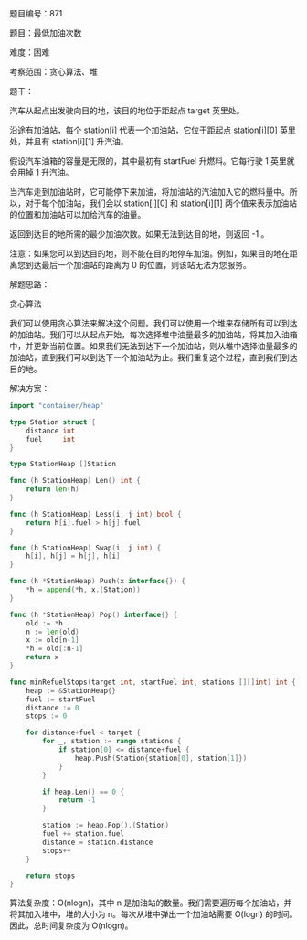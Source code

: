 题目编号：871

题目：最低加油次数

难度：困难

考察范围：贪心算法、堆

题干：

汽车从起点出发驶向目的地，该目的地位于距起点 target 英里处。

沿途有加油站，每个 station[i] 代表一个加油站，它位于距起点 station[i][0] 英里处，并且有 station[i][1] 升汽油。

假设汽车油箱的容量是无限的，其中最初有 startFuel 升燃料。它每行驶 1 英里就会用掉 1 升汽油。

当汽车走到加油站时，它可能停下来加油，将加油站的汽油加入它的燃料量中。所以，对于每个加油站，我们会以 station[i][0] 和 station[i][1] 两个值来表示加油站的位置和加油站可以加给汽车的油量。

返回到达目的地所需的最少加油次数。如果无法到达目的地，则返回 -1 。

注意：如果您可以到达目的地，则不能在目的地停车加油。例如，如果目的地在距离您到达最后一个加油站的距离为 0 的位置，则该站无法为您服务。

解题思路：

贪心算法

我们可以使用贪心算法来解决这个问题。我们可以使用一个堆来存储所有可以到达的加油站。我们可以从起点开始，每次选择堆中油量最多的加油站，将其加入油箱中，并更新当前位置。如果我们无法到达下一个加油站，则从堆中选择油量最多的加油站，直到我们可以到达下一个加油站为止。我们重复这个过程，直到我们到达目的地。

解决方案：

```go
import "container/heap"

type Station struct {
    distance int
    fuel     int
}

type StationHeap []Station

func (h StationHeap) Len() int {
    return len(h)
}

func (h StationHeap) Less(i, j int) bool {
    return h[i].fuel > h[j].fuel
}

func (h StationHeap) Swap(i, j int) {
    h[i], h[j] = h[j], h[i]
}

func (h *StationHeap) Push(x interface{}) {
    *h = append(*h, x.(Station))
}

func (h *StationHeap) Pop() interface{} {
    old := *h
    n := len(old)
    x := old[n-1]
    *h = old[:n-1]
    return x
}

func minRefuelStops(target int, startFuel int, stations [][]int) int {
    heap := &StationHeap{}
    fuel := startFuel
    distance := 0
    stops := 0

    for distance+fuel < target {
        for _, station := range stations {
            if station[0] <= distance+fuel {
                heap.Push(Station{station[0], station[1]})
            }
        }

        if heap.Len() == 0 {
            return -1
        }

        station := heap.Pop().(Station)
        fuel += station.fuel
        distance = station.distance
        stops++
    }

    return stops
}
```

算法复杂度：O(nlogn)，其中 n 是加油站的数量。我们需要遍历每个加油站，并将其加入堆中，堆的大小为 n。每次从堆中弹出一个加油站需要 O(logn) 的时间。因此，总时间复杂度为 O(nlogn)。